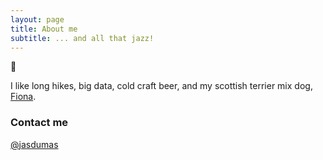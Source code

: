 ```yaml
---
layout: page
title: About me
subtitle: ... and all that jazz!
---
```


:saxophone:

I like long hikes, big data, cold craft beer, and my scottish terrier mix dog, [Fiona](https://twitter.com/jasdumas/status/679480102443417600).


### Contact me

[@jasdumas](https://twitter.com/jasdumas)
